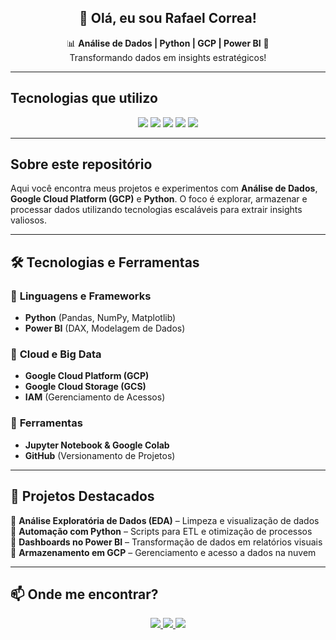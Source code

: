 
<h2 align="center">👋 Olá, eu sou Rafael Correa!</h2>

<p align="center">
  📊 <strong>Análise de Dados | Python | GCP | Power BI</strong> 🎯<br>
  Transformando dados em insights estratégicos!
</p>

---

##  Tecnologias que utilizo
<p align="center">
  <img src="https://img.shields.io/badge/Python-3776AB?style=for-the-badge&logo=python&logoColor=white">
  <img src="https://img.shields.io/badge/Pandas-150458?style=for-the-badge&logo=pandas&logoColor=white">
  <img src="https://img.shields.io/badge/Google_Cloud-4285F4?style=for-the-badge&logo=googlecloud&logoColor=white">
  <img src="https://img.shields.io/badge/Power_BI-F2C811?style=for-the-badge&logo=powerbi&logoColor=black">
  <img src="https://img.shields.io/badge/GitHub-181717?style=for-the-badge&logo=github&logoColor=white">
</p>

---

##  Sobre este repositório
Aqui você encontra meus projetos e experimentos com **Análise de Dados**, **Google Cloud Platform (GCP)** e **Python**. O foco é explorar, armazenar e processar dados utilizando tecnologias escaláveis para extrair insights valiosos.

---

## 🛠 Tecnologias e Ferramentas

### 🔹 **Linguagens e Frameworks**
- **Python** (Pandas, NumPy, Matplotlib)
- **Power BI** (DAX, Modelagem de Dados)

### 🔹 **Cloud e Big Data**
- **Google Cloud Platform (GCP)**
- **Google Cloud Storage (GCS)**
- **IAM** (Gerenciamento de Acessos)

### 🔹 **Ferramentas**
- **Jupyter Notebook & Google Colab**
- **GitHub** (Versionamento de Projetos)

---

## 📌 Projetos Destacados
🔹 **Análise Exploratória de Dados (EDA)** – Limpeza e visualização de dados  
🔹 **Automação com Python** – Scripts para ETL e otimização de processos  
🔹 **Dashboards no Power BI** – Transformação de dados em relatórios visuais  
🔹 **Armazenamento em GCP** – Gerenciamento e acesso a dados na nuvem  

---

## 📫 Onde me encontrar?
<p align="center">
  <a href="https://www.linkedin.com/in/rafael-correa-66407a31b/" target="_blank">
    <img src="https://img.shields.io/badge/LinkedIn-0077B5?style=for-the-badge&logo=linkedin&logoColor=white">
  </a>
  <a href="mailto:rafael.correa90@gmail.com">
    <img src="https://img.shields.io/badge/Gmail-D14836?style=for-the-badge&logo=gmail&logoColor=white">
  </a>
  <a href="https://github.com/seu-usuario" target="_blank">
    <img src="https://img.shields.io/badge/GitHub-181717?style=for-the-badge&logo=github&logoColor=white">
  </a>
</p>

<!--
**Rccostarj/Rccostarj** is a ✨ _special_ ✨ repository because its `README.md` (this file) appears on your GitHub profile.

Here are some ideas to get you started:

- 🔭 I’m currently working on ...
- 🌱 I’m currently learning ...
- 👯 I’m looking to collaborate on ...
- 🤔 I’m looking for help with ...
- 💬 Ask me about ...
- 📫 How to reach me: ...
- 😄 Pronouns: ...
- ⚡ Fun fact: ...
-->
